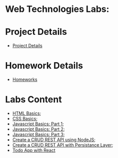 # Web Technologies Labs:

# Project Details

- [Project Details](https://bitbucket.org/ccartas/webtech-labs/src/master/project/)

# Homework Details

- [Homeworks](https://bitbucket.org/ccartas/webtech-labs/src/master/homeworks)

# Labs Content

- [HTML Basics](https://bitbucket.org/ccartas/webtech-labs/src/master/lab01/);
- [CSS Basics](https://bitbucket.org/ccartas/webtech-labs/src/master/lab02/);
- [Javascript Basics: Part 1](https://bitbucket.org/ccartas/webtech-labs/src/master/lab03/);
- [Javascript Basics: Part 2](https://bitbucket.org/ccartas/webtech-labs/src/master/lab04/);
- [Javascript Basics: Part 3](https://bitbucket.org/ccartas/webtech-labs/src/master/lab05/);
- [Create a CRUD REST API using NodeJS](https://bitbucket.org/ccartas/webtech-labs/src/master/lab06/);
- [Create a CRUD REST API with Persistance Layer](https://bitbucket.org/ccartas/webtech-labs/src/master/lab07/);
- [Todo App with React](https://bitbucket.org/ccartas/webtech-labs/src/master/lab08/)